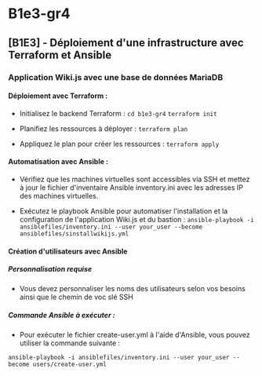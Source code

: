 # B1e3-gr4

## [B1E3] - Déploiement d'une infrastructure avec Terraform et Ansible ##

### Application Wiki.js avec une base de données MariaDB  ###

#### Déploiement avec Terraform : ####

* Initialisez le backend Terraform :
``` cd b1e3-gr4 ```
  ```terraform init ```

*  Planifiez les ressources à déployer :
``` terraform plan ```

* Appliquez le plan pour créer les ressources :
 ``` terraform apply ```

 #### Automatisation avec Ansible : ####

 * Vérifiez que les machines virtuelles sont accessibles via SSH et mettez à jour le fichier d'inventaire Ansible inventory.ini avec les adresses IP des machines virtuelles.

* Exécutez le playbook Ansible pour automatiser l'installation et la configuration de l'application Wiki.js et du bastion :
``` ansible-playbook -i ansiblefiles/inventory.ini --user your_user --become ansiblefiles/sinstallwikijs.yml ```


#### Création d'utilisateurs avec Ansible ####

##### Personnalisation requise #####
 
 * Vous devez personnaliser les noms des utilisateurs selon vos besoins ainsi que le chemin de voc slé SSH


 ##### Commande Ansible à exécuter : #####

* Pour exécuter le fichier create-user.yml à l'aide d'Ansible, vous pouvez utiliser la commande suivante :

``` ansible-playbook -i ansiblefiles/inventory.ini --user your_user --become users/create-user.yml ```







